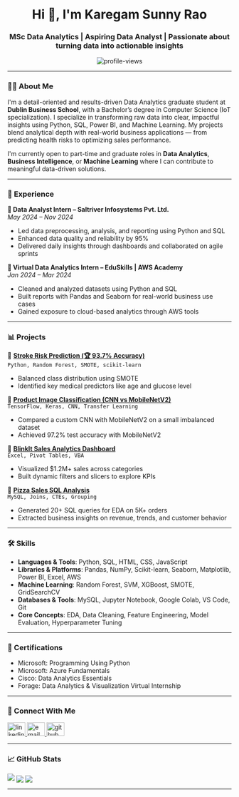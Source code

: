 <h1 align="center">Hi 👋, I'm Karegam Sunny Rao</h1>
<h3 align="center">MSc Data Analytics | Aspiring Data Analyst | Passionate about turning data into actionable insights</h3>

<p align="center">
  <img src="https://komarev.com/ghpvc/?username=SunnyRao07&label=Profile%20views&color=0e75b6&style=flat" alt="profile-views" />
</p>

---

### 🧑‍🎓 About Me

I'm a detail-oriented and results-driven Data Analytics graduate student at **Dublin Business School**, with a Bachelor’s degree in Computer Science (IoT specialization). I specialize in transforming raw data into clear, impactful insights using Python, SQL, Power BI, and Machine Learning. My projects blend analytical depth with real-world business applications — from predicting health risks to optimizing sales performance.

I'm currently open to part-time and graduate roles in **Data Analytics**, **Business Intelligence**, or **Machine Learning** where I can contribute to meaningful data-driven solutions.

---

### 💼 Experience

**🔹 Data Analyst Intern – Saltriver Infosystems Pvt. Ltd.**  
*May 2024 – Nov 2024*  
- Led data preprocessing, analysis, and reporting using Python and SQL  
- Enhanced data quality and reliability by 95%  
- Delivered daily insights through dashboards and collaborated on agile sprints  

**🔹 Virtual Data Analytics Intern – EduSkills | AWS Academy**  
*Jan 2024 – Mar 2024*  
- Cleaned and analyzed datasets using Python and SQL  
- Built reports with Pandas and Seaborn for real-world business use cases  
- Gained exposure to cloud-based analytics through AWS tools

---

### 📊 Projects

🔸 **[Stroke Risk Prediction (🏆 93.7% Accuracy)](https://github.com/SunnyRao07/stroke-risk-prediction)**  
`Python, Random Forest, SMOTE, scikit-learn`  
- Balanced class distribution using SMOTE  
- Identified key medical predictors like age and glucose level  

🔸 **[Product Image Classification (CNN vs MobileNetV2)](https://github.com/SunnyRao07/image-classification-cnn-vs-mobilenet)**  
`TensorFlow, Keras, CNN, Transfer Learning`  
- Compared a custom CNN with MobileNetV2 on a small imbalanced dataset  
- Achieved 97.2% test accuracy with MobileNetV2  

🔸 **[BlinkIt Sales Analytics Dashboard](https://github.com/SunnyRao07/Dynamic-Visualization-of-BlinkIt-Data-in-Excel)**  
`Excel, Pivot Tables, VBA`  
- Visualized $1.2M+ sales across categories  
- Built dynamic filters and slicers to explore KPIs  

🔸 **[Pizza Sales SQL Analysis](https://github.com/SunnyRao07/Analyzing-Pizza-Sales-with-MySQL)**  
`MySQL, Joins, CTEs, Grouping`  
- Generated 20+ SQL queries for EDA on 5K+ orders  
- Extracted business insights on revenue, trends, and customer behavior  

---

### 🛠 Skills

- **Languages & Tools**: Python, SQL, HTML, CSS, JavaScript  
- **Libraries & Platforms**: Pandas, NumPy, Scikit-learn, Seaborn, Matplotlib, Power BI, Excel, AWS  
- **Machine Learning**: Random Forest, SVM, XGBoost, SMOTE, GridSearchCV  
- **Databases & Tools**: MySQL, Jupyter Notebook, Google Colab, VS Code, Git  
- **Core Concepts**: EDA, Data Cleaning, Feature Engineering, Model Evaluation, Hyperparameter Tuning  

---

### 📜 Certifications

- Microsoft: Programming Using Python  
- Microsoft: Azure Fundamentals  
- Cisco: Data Analytics Essentials  
- Forage: Data Analytics & Visualization Virtual Internship  

---

### 🔗 Connect With Me

<p align="left">
  <a href="https://www.linkedin.com/in/sunny-rao-karegam/" target="_blank">
    <img src="https://raw.githubusercontent.com/rahuldkjain/github-profile-readme-generator/master/src/images/icons/Social/linked-in-alt.svg" alt="linkedin" height="30" width="40" />
  </a>
  <a href="mailto:sunnykaregamrao823@gmail.com" target="_blank">
    <img src="https://raw.githubusercontent.com/gauravghongde/social-icons/master/SVG/Black/Email.svg" alt="email" height="30" width="40" />
  </a>
  <a href="https://github.com/SunnyRao07" target="_blank">
    <img src="https://cdn.jsdelivr.net/npm/simple-icons@v3/icons/github.svg" alt="github" height="30" width="40" />
  </a>
</p>

---

### 📈 GitHub Stats

<p align="left">
  <img src="https://github-profile-trophy.vercel.app/?username=SunnyRao07&theme=gruvbox&row=1&column=7" />
  <img align="center" src="https://github-readme-stats.vercel.app/api?username=SunnyRao07&show_icons=true&theme=radical" />
  <img align="center" src="https://github-readme-stats.vercel.app/api/top-langs/?username=SunnyRao07&layout=compact&theme=radical" />
</p>

---

